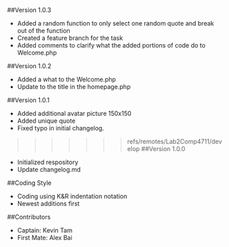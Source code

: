 ##Version 1.0.3
* Added a random function to only select one random quote and break out of the function
* Created a feature branch for the task
* Added comments to clarify what the added portions of code do to Welcome.php

##Version 1.0.2
* Added a what to the Welcome.php
* Update to the title in the homepage.php

##Version 1.0.1
* Added additional avatar picture 150x150 
* Added unique quote
* Fixed typo in initial changelog.

>>>>>>> refs/remotes/Lab2Comp4711/develop
##Version 1.0.0
* Initialized respository 
* Update changelog.md

##Coding Style
* Coding using K&R indentation notation
* Newest additions first

##Contributors
* Captain: Kevin Tam 
* First Mate: Alex Bai

